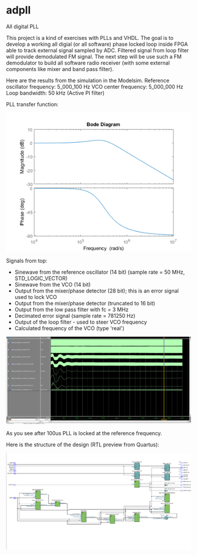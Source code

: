 # adpll

All digital PLL

This project is a kind of exercises with PLLs and VHDL. The goal is to develop a working all digial (or all software) phase locked loop inside FPGA able to track external signal sampled by ADC. Filtered signal from loop filter will provide demodulated FM signal. The next step will be use such a  FM demodulator to build all software radio receiver (with some external components like mixer and band pass filter).


Here are the results from the simulation in the Modelsim. 
Reference oscillator frequency: 5_000_100 Hz
VCO center frequency: 5_000_000 Hz
Loop bandwidth: 50 kHz (Active PI filter)

PLL transfer function:

![Simulation](https://raw.githubusercontent.com/filipamator/adpll/master/pll_transfer_function.png)


Signals from top:
- Sinewave from the reference oscillator (14 bit) (sample rate = 50 MHz, STD_LOGIC_VECTOR)
- Sinewave from the VCO (14 bit)
- Output from the mixer/phase detector (28 bit); this is an error signal used to lock VCO
- Output from the mixer/phase detector (truncated to 16 bit)
- Output from the low pass filter with fc = 3 MHz
- Decimated error signal (sample rate = 781250 Hz)
- Output of the loop filter - used to steer VCO frequency
- Calculated frequency of the VCO (type 'real')


![Simulation](https://raw.githubusercontent.com/filipamator/adpll/master/Simulation.png)


As you see after 100us PLL is locked at the reference frequency. 




Here is the structure of the design (RTL preview from Quartus):

![Simulation](https://raw.githubusercontent.com/filipamator/adpll/master/RTL_PREVIEW.png)



